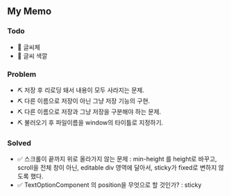 ## My Memo

### Todo
- 🎈 글씨체
- 🎈 글씨 색깔

### Problem
- ⛏ 저장 후 리로딩 돼서 내용이 모두 사라지는 문제.
- ⛏ 다른 이름으로 저장이 아닌 그냥 저장 기능의 구현.
- ⛏ 다른 이름으로 저장과 그냥 저장을 구분해야 하는 문제.
- ⛏ 불러오기 후 파일이름을 window의 타이틀로 지정하기.

### Solved
- ✅ 스크롤이 끝까지 위로 올라가지 않는 문제 : min-height 를 height로 바꾸고, scroll을 전체 창이 아닌, editable div 영역에 달아서, sticky가 fixed로 변하지 않도록 했다.
- ✅ TextOptionComponent 의 position을 무엇으로 할 것인가? : sticky